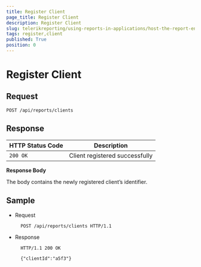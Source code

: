 ```yaml
---
title: Register Client
page_title: Register Client 
description: Register Client
slug: telerikreporting/using-reports-in-applications/host-the-report-engine-remotely/telerik-reporting-rest-services/rest-api-reference/clients-api/register-client
tags: register,client
published: True
position: 0
---
```


# Register Client

## Request
    
	POST /api/reports/clients

## Response

| HTTP Status Code | Description |
| ------ | ------ |
|`200 OK`|Client registered successfully|

__Response Body__ 

The body contains the newly registered client’s identifier.         

## Sample

* Request 

		POST /api/reports/clients HTTP/1.1

* Response 

		HTTP/1.1 200 OK
		
		{"clientId":"a5f3"}
